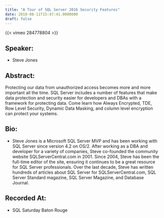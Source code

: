 ```yaml
---
title: "A Tour of SQL Server 2016 Security Features"
date: 2018-08-11T15:47:41.0000000
draft: false
---
```


{{< vimeo 284778804 >}}

## Speaker:

 - Steve Jones

## Abstract:

<p>Protecting our data from unauthorized access becomes more and more important all the time. SQL Server includes a number of features that make data protection and security easier for developers and DBAs with a framework for protecting data. Come learn how Always Encrypted, TDE, Row Level Security, Dynamic Data Masking, and column level encryption can protect your systems.
</p>

## Bio:

 - <p>Steve Jones is a Microsoft SQL Server MVP and has been working with SQL Server since version 4.2 on OS/2. After working as a DBA and developer for a variety of companies, Steve co-founded the community website SQLServerCentral.com in 2001. Since 2004, Steve has been the full-time editor of the site, ensuring it continues to be a great resource for SQL Server professionals. Over the last decade, Steve has written hundreds of articles about SQL Server for SQLServerCentral.com, SQL Server Standard magazine, SQL Server Magazine, and Database Journal.</p>

## Recorded At:

 - SQL Saturday Baton Rouge

